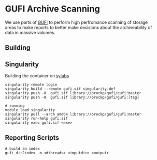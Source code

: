 # GUFI Archive Scanning

We use parts of [GUFI](https://github.com/mar-file-system/GUFI/) to perform high
perfromance scanning of storage areas to make reports to better make decisions
about the archiveability of data in massive volumes.

## Building


## Singularity

Building the container on [sylabs](https://cloud.sylabs.io/tokens)

```
singularity remote login
singularity build --remote gufi.sif singularity.def 
singularity push -U  gufi.sif library://brockp/gufi/gufi:master
singularity push -U  gufi.sif library://brockp/gufi/gufi:[tag]
```

```
# running
module load singularity
singularity pull --arch amd64 library://brockp/gufi/gufi:master
singularity run-help gufi.sif
singularity exec gufi.sif <exe>
```

## Reporting Scripts

```
# build an index
gufi_dir2index -n <#threads> <inputdir> <output>

```
